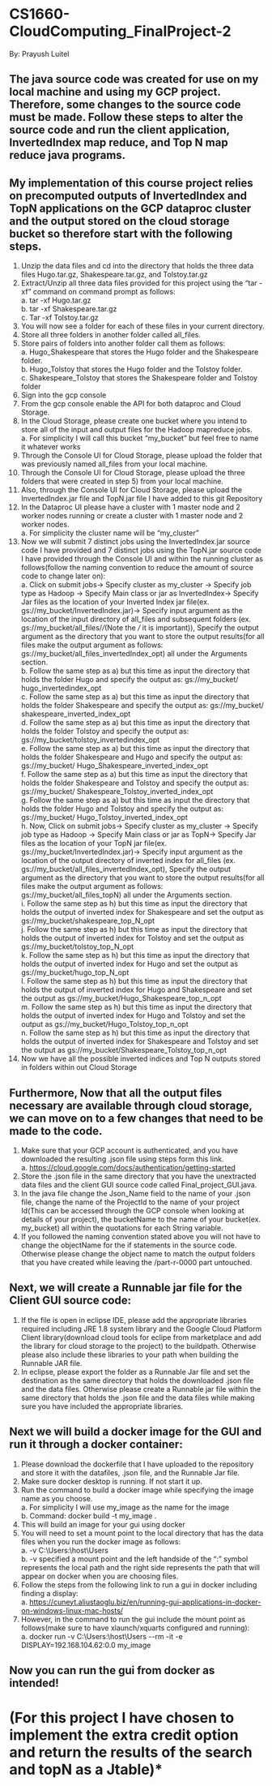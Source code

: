 # CS1660-CloudComputing_FinalProject-2

By: Prayush Luitel

## The java source code was created for use on my local machine and using my GCP project. Therefore, some changes to the source code must be made. Follow these steps to alter the source code and run the client application, InvertedIndex map reduce, and Top N map reduce java programs. 

## My implementation of this course project relies on precomputed outputs of InvertedIndex and TopN applications on the GCP dataproc cluster and the output stored on the cloud storage bucket so therefore start with the following steps.
1)	Unzip the data files and cd into the directory that holds the three data files Hugo.tar.gz, Shakespeare.tar.gz, and Tolstoy.tar.gz
2)	Extract/Unzip all three data files provided for this project using the “tar -xf” command on command prompt as follows:
  <br /> a.	tar -xf Hugo.tar.gz
  <br /> b.	 tar -xf Shakespeare.tar.gz
  <br /> c.	Tar -xf Tolstoy.tar.gz
3)	You will now see a folder for each of these files in your current directory.
4)	Store all three folders in another folder called all_files.
5)	Store pairs of folders into another folder call them as follows:
  <br /> a.	Hugo_Shakespeare that stores the Hugo folder and the Shakespeare folder.
  <br /> b.	Hugo_Tolstoy that stores the Hugo folder and the Tolstoy folder.
  <br /> c.	Shakespeare_Tolstoy that stores the Shakespeare folder and Tolstoy folder
6)	Sign into the gcp console
7)	From the gcp console enable the API for both dataproc and Cloud Storage.
8)	In the Cloud Storage, please create one bucket where you intend to store all of the input and output files for the Hadoop mapreduce jobs.
  <br /> a.	For simplicity I will call this bucket “my_bucket” but feel free to name it whatever works
9)	Through the Console UI for Cloud Storage, please upload the folder that was previously named all_files from your local machine.
10)	Through the Console UI for Cloud Storage, please upload the three folders that were created in step 5) from your local machine.
11)	Also, through the Console UI for Cloud Storage, please upload the InvertedIndex.jar file and TopN.jar file I have added to this git Repository
12)	In the Dataproc UI please have a cluster with 1 master node and 2 worker nodes running or create a cluster with 1 master node and 2 worker nodes.
  <br /> a.	For simplicity the cluster name will be “my_cluster”
13)	Now we will submit 7 distinct jobs using the InvertedIndex.jar source code I have provided and 7 distinct jobs using the TopN.jar source code I have provided through the Console UI and within the running cluster as follows(follow the naming convention to reduce the amount of source code to change later on):
  <br /> a.	Click on submit jobs-> Specify cluster as my_cluster -> Specify job type as Hadoop -> Specify Main class or jar as InvertedIndex-> Specify Jar files as the location of your Inverted Index jar file(ex. gs://my_bucket/InvertedIndex.jar)-> Specify input argument as the location of the input directory of all_files and subsequent folders (ex. gs://my_bucket/all_files/*/*(Note the */* it is important)), Specify the output argument as the directory that you want to store the output results(for all files make the output argument as follows: gs://my_bucket/all_files_invertedIndex_opt) all under the Arguments section.
  <br /> b.	Follow the same step as a) but this time as input the directory that holds the folder Hugo and specify the output as: gs://my_bucket/ hugo_invertedindex_opt
  <br /> c.	Follow the same step as a) but this time as input the directory that holds the folder Shakespeare and specify the output as: gs://my_bucket/ shakespeare_inverted_index_opt
  <br /> d.	Follow the same step as a) but this time as input the directory that holds the folder Tolstoy and specify the output as: gs://my_bucket/tolstoy_invertedindex_opt
  <br /> e.	Follow the same step as a) but this time as input the directory that holds the folder Shakespeare and Hugo and specify the output as: gs://my_bucket/ Hugo_Shakespeare_inverted_index_opt
  <br /> f.	Follow the same step as a) but this time as input the directory that holds the folder Shakespeare and Tolstoy and specify the output as: gs://my_bucket/ Shakespeare_Tolstoy_inverted_index_opt
  <br /> g.	Follow the same step as a) but this time as input the directory that holds the folder Hugo and Tolstoy and specify the output as: gs://my_bucket/ Hugo_Tolstoy_inverted_index_opt
  <br /> h.	Now, Click on submit jobs-> Specify cluster as my_cluster -> Specify job type as Hadoop -> Specify Main class or jar as TopN-> Specify Jar files as the location of your TopN jar file(ex. gs://my_bucket/InvertedIndex.jar)-> Specify input argument as the location of the output directory of inverted index for all_files (ex. gs://my_bucket/all_files_invertedIndex_opt), Specify the output argument as the directory that you want to store the output results(for all files make the output argument as follows: gs://my_bucket/all_files_topN) all under the Arguments section.
  <br /> i.	Follow the same step as h) but this time as input the directory that holds the output of inverted index for Shakespeare and set the output as gs://my_bucket/shakespeare_top_N_opt
  <br /> j.	Follow the same step as h) but this time as input the directory that holds the output of inverted index for Tolstoy and set the output as gs://my_bucket/tolstoy_top_N_opt
  <br /> k.	Follow the same step as h) but this time as input the directory that holds the output of inverted index for Hugo and set the output as gs://my_bucket/hugo_top_N_opt
  <br /> l.	Follow the same step as h) but this time as input the directory that holds the output of inverted index for Hugo and Shakespeare and set the output as gs://my_bucket/Hugo_Shakespeare_top_n_opt
  <br /> m.	Follow the same step as h) but this time as input the directory that holds the output of inverted index for Hugo and Tolstoy and set the output as gs://my_bucket/Hugo_Tolstoy_top_n_opt
  <br /> n.	Follow the same step as h) but this time as input the directory that holds the output of inverted index for Shakespeare and Tolstoy and set the output as gs://my_bucket/Shakespeare_Tolstoy_top_n_opt
14)	Now we have all the possible inverted indices and Top N outputs stored in folders within out Cloud Storage

## Furthermore, Now that all the output files necessary are available through cloud storage, we can move on to a few changes that need to be made to the code.
1)	Make sure that your GCP account is authenticated, and you have downloaded the resulting .json file using steps form this link.
  <br /> a.	https://cloud.google.com/docs/authentication/getting-started
2)	 Store the .json file in the same directory that you have the unextracted data files and the client GUI source code called Final_project_GUI.java.
3)	In the java file change the Json_Name field to the name of your .json file, change the name of the ProjectId to the name of your project Id(This can be accessed through the GCP console when looking at details of your project), the bucketName to the name of your bucket(ex. my_bucket) all within the quotations for each String variable.
4)	If you followed the naming convention stated above you will not have to change the objectName for the if statements in the source code. Otherwise please change the object name to match the output folders that you have created while leaving the /part-r-0000 part untouched.

## Next, we will create a Runnable jar file for the Client GUI source code:
1)	If the file is open in eclipse IDE, please add the appropriate libraries required including JRE 1.8 system library and the Google Cloud Platform Client library(download cloud tools for eclipe from marketplace and add the library for cloud storage to the project) to the buildpath. Otherwise please also include these libraries to your path when building the Runnable JAR file.
2)	In eclipse, please export the folder as a Runnable Jar file and set the destination as the same directory that holds the downloaded .json file and the data files. Otherwise please create a Runnable jar file within the same directory that holds the .json file and the data files while making sure you have included the appropriate libraries.

## Next we will build a docker image for the GUI and run it through a docker container:
1)	Please download the dockerfile that I have uploaded to the repository and store it with the datafiles, .json file, and the Runnable Jar file.
2)	Make sure docker desktop is running. If not start it up.
3)	Run the command to build a docker image while specifying the image name as you choose.
  <br /> a.	For simplicity I will use my_image as the name for the image
  <br /> b.	Command: docker build -t my_image .
4)	This will build an image for your gui using docker
5)	You will need to set a mount point to the local directory that has the data files when you run the docker image as follows:
  <br /> a.	-v C:\Users:\host\Users
  <br /> b.	-v specified a mount point and the left handside of the “:” symbol represents the local path and the right side represents the path that will appear on docker when you are choosing files.
6)	Follow the steps from the following link to run a gui in docker including finding a display:
  <br /> a.	https://cuneyt.aliustaoglu.biz/en/running-gui-applications-in-docker-on-windows-linux-mac-hosts/
7)	However, in the command to run the gui include the mount point as follows(make sure to have xlaunch/xquarts configured and running):
  <br /> a.	docker run -v C:\Users:\host\Users --rm -it -e DISPLAY=192.168.104.62:0.0 my_image

## Now you can run the gui from docker as intended!


# ****(For this project I have chosen to implement the extra credit option and return the results of the search and topN as a Jtable)*****
